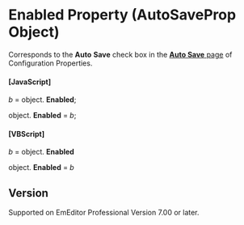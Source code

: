 # Enabled Property (AutoSaveProp Object)

Corresponds to the **Auto**
**Save** check box in the [**Auto Save** page](../../dlg/properties/autosave/index) of Configuration Properties.

#### \[JavaScript\]

_b_ = object. **Enabled**;

object. **Enabled** = _b_;

#### \[VBScript\]

_b_ = object. **Enabled**

object. **Enabled** = _b_

## Version

Supported on EmEditor Professional Version 7.00 or later.